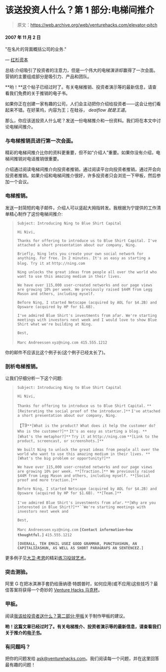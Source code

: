 # 该送投资人什么？第 1 部分:电梯间推介

> 原文：<https://web.archive.org/web/venturehacks.com/elevator-pitch>

#### 2007 年 11 月 2 日

"在名片的背面概括公司的业务."

— [红杉资本](https://web.archive.org/web/20221128053228/http://www.sequoiacap.com/ideas/)

总结:介绍吸引了投资者的注意力，但是一个伟大的电梯演讲却赢得了一次会面。营销的主要组成部分是吸引力、产品和团队。

**哟！**这个帖子已经过时了。有关电梯推销、投资者演示等的最新信息，请查看我们免费的关于推销的电子书。

如果你正在创建一家有趣的公司，人们会主动把你介绍给投资者——这会让他们看起来不错。在好莱坞，内容为王；在硅谷， *dealflow 就是王道*。

那么，你应该送投资人什么呢？发送一份电梯推介和一份资料。我们将在本文中讨论电梯间推介。

### 与电梯推销员进行第一次会面。

精彩的电梯间推介比你的资料更重要，但不如“介绍人”重要。如果你没有介绍，电梯间推销对电话推销很重要。

介绍通过阅读电梯间推介向投资者推销，通过阅读平台向投资者推销，通过开会向投资者推销。如果介绍和电梯间推介很好，许多投资者只会浏览一下甲板，然后参加一个会议。

### 电梯推销。

发送一封简短的电子邮件，介绍人可以竖起大拇指转发。我根据为宁提供的工作清单精心制作了这份电梯间推介:

> `Subject: Introducing Ning to Blue Shirt Capital` 
> 
> `Hi Nivi,`
> 
> `Thanks for offering to introduce us to Blue Shirt Capital. I've attached a short presentation about our company, Ning.`
> 
> `Briefly, Ning lets you create your own social network for anything. For free. In 2 minutes. It's as easy as starting a blog. Try it at` `http://ning.com`
> 
> `Ning unlocks the great ideas from people all over the world who want to use this amazing medium in their lives.` 
> 
> `We have over 115,000 user-created networks and our page views are growing 10% per week. We previously raised $44M from Legg Mason and others, including myself.` 
> 
> `Before Ning, I started Netscape (acquired by AOL for $4.2B) and Opsware (acquired by HP for $1.6B).` 
> 
> `I've admired Blue Shirt's investments from afar. We're starting meetings with investors next week and I would love to show Blue Shirt what we're building at Ning.`
> 
> `Best,`
> 
> `Marc Andreessen`
> `xyz@ning.com
> 415.555.1212`

你的邮件不应该比这个例子长(这个例子已经太长了)。

### 剖析电梯推销。

让我们仔细分析一下这个问题:

> `Subject: Introducing Ning to Blue Shirt Capital` 
> 
> `Hi Nivi,`
> 
> `Thanks for offering to introduce us to Blue Shirt Capital.` `**[Reiterating the social proof of the introducer.]**` `I've attached a short presentation about our company, Ning.` 
> 
> 【T9`**[What is the product? What does it help the customer do? Who is the customer?]**` `It's as easy as starting a blog. **[What's the metaphor?]**` `Try it at` `http://ning.com` `**[Link to the product, screencast, or screenshots.]**`
> 
> `We built Ning to unlock the great ideas from people all over the world who want to use this amazing medium in their lives. **[What's the big problem or opportunity?]**`
> 
> `We have over 115,000 user-created networks and our page views are growing 10% per week. **[Traction.]** We previously raised $44M from Legg Mason and others, including myself. **[Social proof and more traction.]**`
> 
> `Before Ning, I started Netscape (acquired by AOL for $4.2B) and Opsware (acquired by HP for $1.6B). **[Team.]**` 
> 
> `I've admired Blue Shirt's investments from afar.` `**[Why are you interested in Blue Shirt?]**``We're starting meetings with investors next week and`
> 
> `Best,`
> 
> `Marc Andreessen`
> `xyz@ning.com` **`[Contact information—how thoughtful.]`**
> `415.555.1212`
> 
> **`[OVERALL, TEH EMAIL USEZ GOOD GRAMMAR, PUNCTUASHUN, AN CAPITALIZASHUN, AS WELL AS SHORT PARAGRAFS AN SENTENCEZ.]`**

更多例子见[大卫·考恩](https://web.archive.org/web/20221128053228/http://www.bvp.com/Team/Default.aspx?id=108)的精彩[练习投球艺术](https://web.archive.org/web/20221128053228/http://whohastimeforthis.blogspot.com/2006/01/practicing-art-of-pitchcraft.html)。

### 突击测验。

阿里 G 在把冰淇淋手套扔给唐纳德·特朗普时，如何应用(或不应用)这些技巧？最佳答案将获得一个奇妙的 [Venture Hacks 马克杯](https://web.archive.org/web/20221128053228/http://rdr.zazzle.com/img/imt-prd/pd-168402225828516935/isz-m/tl-Valuation+is+temporary%2C+control+is+forever%2E.jpg)。

<param name="wmode" value="transparent"><param name="src" value="http://www.youtube.com/v/48TR0vUPQCs&amp;rel=1">

### 甲板。

阅读[我该给投资者送什么？第二部分:甲板](https://web.archive.org/web/20221128053228/http://venturehacks.com/deck)关于制作甲板的建议。

**哟！这篇文章已经过时了。有关电梯推介、投资者演示等的最新信息，请查看我们关于推介的[电子书](https://web.archive.org/web/20221128053228/http://venturehacks.com/pitching)。**

### 有问题吗？

把你的问题发给 ask@venturehacks.com。我们阅读每一个问题，并在这里回答最有趣的问题！